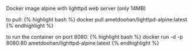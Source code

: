 Docker image alpine with lighttpd web server (only 14MB)

to pull:
{% highlight bash %}
docker pull ametdoohan/lighttpd-alpine:latest
{% endhighlight %}

to run the container on port 8080:
{% highlight bash %}
docker run -d -p 8080:80 ametdoohan/lighttpd-alpine:latest
{% endhighlight %}
